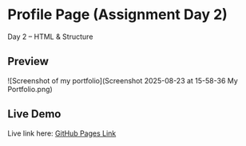 # Profile Page (Assignment Day 2)
Day 2 – HTML &amp; Structure

## Preview
![Screenshot of my portfolio](Screenshot 2025-08-23 at 15-58-36 My Portfolio.png)

## Live Demo
Live link here:
[GitHub Pages Link]([https://<your-username>.github.io/<repo-name>/profile.html](https://kennethdjasmin.github.io/Task-2-Practice-Exercise/profile.html))



